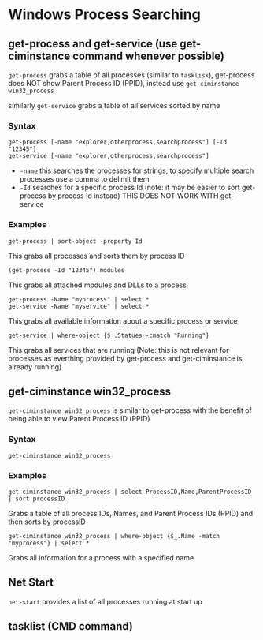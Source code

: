 # Windows Process Searching

## get-process and get-service (use get-ciminstance command whenever possible)

`get-process` grabs a table of all processes (similar to `tasklisk`), get-process does NOT show Parent Process ID (PPID), instead use `get-ciminstance win32_process`

similarly `get-service` grabs a table of all services sorted by name

### Syntax

```
get-process [-name "explorer,otherprocess,searchprocess"] [-Id "12345"]
get-service [-name "explorer,otherprocess,searchprocess"]
```
- `-name` this searches the processes for strings, to specify multiple search processes use a comma to delimit them
- `-Id` searches for a specific process Id (note: it may be easier to sort get-process by process Id instead) THIS DOES NOT WORK WITH get-service

### Examples

```
get-process | sort-object -property Id
```
This grabs all processes and sorts them by process ID

```
(get-process -Id "12345").modules
```
This grabs all attached modules and DLLs to a process

```
get-process -Name "myprocess" | select *
get-service -Name "myservice" | select *
```
This grabs all available information about a specific process or service

```
get-service | where-object {$_.Statues -cmatch "Running"}
```
This grabs all services that are running (Note: this is not relevant for processes as everthing provided by get-process and get-ciminstance is already running)

## get-ciminstance win32_process

`get-ciminstance win32_process` is similar to get-process with the benefit of being able to view Parent Process ID (PPID)

### Syntax

```
get-ciminstance win32_process
```

### Examples

```
get-ciminstance win32_process | select ProcessID,Name,ParentProcessID | sort processID
```
Grabs a table of all process IDs, Names, and Parent Process IDs (PPID) and then sorts by processID

```
get-ciminstance win32_process | where-object {$_.Name -match "myprocess"} | select *
```
Grabs all information for a process with a specified name

## Net Start

`net-start` provides a list of all processes running at start up

## 

## tasklist (CMD command)
